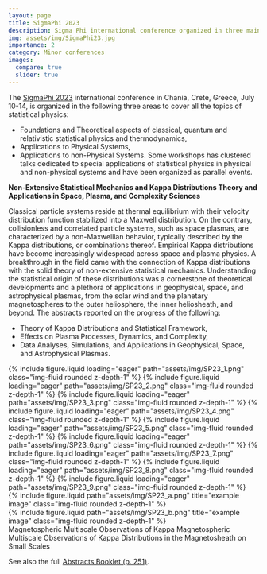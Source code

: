 ```yaml
---
layout: page
title: SigmaPhi 2023
description: Sigma Phi international conference organized in three main areas of Statistical Physics to cover all the selected topics.
img: assets/img/SigmaPhi23.jpg
importance: 2
category: Minor conferences
images:
  compare: true
  slider: true
---
```


The [SigmaPhi 2023](http://www.sigmaphi.polito.it) international conference in Chania, Crete, Greece, July 10-14, is organized in the following three areas to cover all the topics of statistical physics: 
- Foundations and Theoretical aspects of classical, quantum and relativistic statistical physics and thermodynamics,
- Applications to Physical Systems,
- Applications to non-Physical Systems.
Some workshops has clustered talks dedicated to special applications of statistical physics in physical and non-physical systems and have been organized as parallel events.



<b>Non-Extensive Statistical Mechanics and Kappa Distributions Theory and Applications in Space, Plasma, and Complexity Sciences</b>

Classical particle systems reside at thermal equilibrium with their velocity distribution function stabilized into a Maxwell distribution. On the contrary, collisionless and correlated particle systems, such as space plasmas, are characterized by a non-Maxwellian behavior, typically described by the Kappa distributions, or combinations thereof. Empirical Kappa distributions have become increasingly widespread across space and plasma physics. A breakthrough in the field came with the connection of Kappa distributions with the solid theory of non-extensive statistical mechanics. Understanding the statistical origin of these distributions was a cornerstone of theoretical developments and a plethora of applications in geophysical, space, and astrophysical plasmas, from the solar wind and the planetary magnetospheres to the outer heliosphere, the inner heliosheath, and beyond. The abstracts reported on the progress of the following:
- Theory of Kappa Distributions and Statistical Framework,
- Effects on Plasma Processes, Dynamics, and Complexity,
- Data Analyses, Simulations, and Applications in Geophysical, Space, and Astrophysical Plasmas.

<swiper-container keyboard="true" navigation="true" pagination="true" pagination-clickable="true" pagination-dynamic-bullets="true" rewind="true">
  <swiper-slide>{% include figure.liquid loading="eager" path="assets/img/SP23_1.png" class="img-fluid rounded z-depth-1" %}</swiper-slide>
  <swiper-slide>{% include figure.liquid loading="eager" path="assets/img/SP23_2.png" class="img-fluid rounded z-depth-1" %}</swiper-slide>
  <swiper-slide>{% include figure.liquid loading="eager" path="assets/img/SP23_3.png" class="img-fluid rounded z-depth-1" %}</swiper-slide>
  <swiper-slide>{% include figure.liquid loading="eager" path="assets/img/SP23_4.png" class="img-fluid rounded z-depth-1" %}</swiper-slide>
  <swiper-slide>{% include figure.liquid loading="eager" path="assets/img/SP23_5.png" class="img-fluid rounded z-depth-1" %}</swiper-slide>
  <swiper-slide>{% include figure.liquid loading="eager" path="assets/img/SP23_6.png" class="img-fluid rounded z-depth-1" %}</swiper-slide>
  <swiper-slide>{% include figure.liquid loading="eager" path="assets/img/SP23_7.png" class="img-fluid rounded z-depth-1" %}</swiper-slide>
  <swiper-slide>{% include figure.liquid loading="eager" path="assets/img/SP23_8.png" class="img-fluid rounded z-depth-1" %}</swiper-slide>
  <swiper-slide>{% include figure.liquid loading="eager" path="assets/img/SP23_9.png" class="img-fluid rounded z-depth-1" %}</swiper-slide>
</swiper-container>


<div class="row justify-content-sm-center">
    <div class="col-sm-8 mt-3 mt-md-0">
        {% include figure.liquid path="assets/img/SP23_a.png" title="example image" class="img-fluid rounded z-depth-1" %}
    </div>
    <div class="col-sm-4 mt-3 mt-md-0">
        {% include figure.liquid path="assets/img/SP23_b.png" title="example image" class="img-fluid rounded z-depth-1" %}
    </div>
</div>
<div class="caption">
    Magnetospheric Multiscale Observations of Kappa Magnetospheric Multiscale Observations of Kappa Distributions in the Magnetosheath on Small Scales
</div>


See also the full [Abstracts Booklet (p. 251)](http://www.sigmaphi.polito.it/attachments/article/242/SigmaPhi%202023_%20Abstract%20Book_%20e-version%20.pdf).
